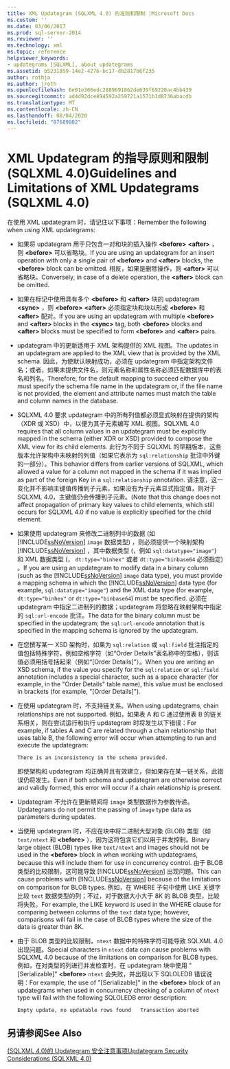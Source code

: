 ```yaml
---
title: XML Updategram (SQLXML 4.0) 的准则和限制 |Microsoft Docs
ms.custom: ''
ms.date: 03/06/2017
ms.prod: sql-server-2014
ms.reviewer: ''
ms.technology: xml
ms.topic: reference
helpviewer_keywords:
- updategrams [SQLXML], about updategrams
ms.assetid: b5231859-14e2-4276-bc17-db2817b6f235
author: rothja
ms.author: jroth
ms.openlocfilehash: 6e01e366edc2889691862de639f69220ac4bb439
ms.sourcegitcommit: ad4d92dce894592a259721a1571b1d8736abacdb
ms.translationtype: MT
ms.contentlocale: zh-CN
ms.lasthandoff: 08/04/2020
ms.locfileid: "87689802"
---
```

# <a name="guidelines-and-limitations-of-xml-updategrams-sqlxml-40"></a><span data-ttu-id="cdfbc-102">XML Updategram 的指导原则和限制 (SQLXML 4.0)</span><span class="sxs-lookup"><span data-stu-id="cdfbc-102">Guidelines and Limitations of XML Updategrams (SQLXML 4.0)</span></span>
  <span data-ttu-id="cdfbc-103">在使用 XML updategram 时，请记住以下事项：</span><span class="sxs-lookup"><span data-stu-id="cdfbc-103">Remember the following when using XML updategrams:</span></span>  
  
-   <span data-ttu-id="cdfbc-104">如果将 updategram 用于只包含一对和块的插入操作 **\<before>** **\<after>** ，则 **\<before>** 可以省略块。</span><span class="sxs-lookup"><span data-stu-id="cdfbc-104">If you are using an updategram for an insert operation with only a single pair of **\<before>** and **\<after>** blocks, the **\<before>** block can be omitted.</span></span> <span data-ttu-id="cdfbc-105">相反，如果是删除操作，则 **\<after>** 可以省略块。</span><span class="sxs-lookup"><span data-stu-id="cdfbc-105">Conversely, in case of a delete operation, the **\<after>** block can be omitted.</span></span>  
  
-   <span data-ttu-id="cdfbc-106">如果在标记中使用具有多个 **\<before>** 和 **\<after>** 块的 updategram **\<sync>** ，则 **\<before>** **\<after>** 必须指定块和块以形成 **\<before>** 和 **\<after>** 配对。</span><span class="sxs-lookup"><span data-stu-id="cdfbc-106">If you are using an updategram with multiple **\<before>** and **\<after>** blocks in the **\<sync>** tag, both **\<before>** blocks and **\<after>** blocks must be specified to form **\<before>** and **\<after>** pairs.</span></span>  
  
-   <span data-ttu-id="cdfbc-107">updategram 中的更新适用于 XML 架构提供的 XML 视图。</span><span class="sxs-lookup"><span data-stu-id="cdfbc-107">The updates in an updategram are applied to the XML view that is provided by the XML schema.</span></span> <span data-ttu-id="cdfbc-108">因此，为使默认映射成功，必须在 updategram 中指定架构文件名；或者，如果未提供文件名，则元素名称和属性名称必须匹配数据库中的表名和列名。</span><span class="sxs-lookup"><span data-stu-id="cdfbc-108">Therefore, for the default mapping to succeed either you must specify the schema file name in the updategram or, if the file name is not provided, the element and attribute names must match the table and column names in the database.</span></span>  
  
-   <span data-ttu-id="cdfbc-109">SQLXML 4.0 要求 updategram 中的所有列值都必须显式映射在提供的架构（XDR 或 XSD）中，以便为其子元素编写 XML 视图。</span><span class="sxs-lookup"><span data-stu-id="cdfbc-109">SQLXML 4.0 requires that all column values in an updategram must be explicitly mapped in the schema (either XDR or XSD) provided to compose the XML view for its child elements.</span></span> <span data-ttu-id="cdfbc-110">此行为不同于 SQLXML 的早期版本，这些版本允许架构中未映射的列值（如果它表示为 `sql:relationship` 批注中外键的一部分）。</span><span class="sxs-lookup"><span data-stu-id="cdfbc-110">This behavior differs from earlier versions of SQLXML, which allowed a value for a column not mapped in the schema if it was implied as part of the foreign Key in a `sql:relationship` annotation.</span></span> <span data-ttu-id="cdfbc-111">请注意，这一变化并不影响主键值传播到子元素，如果没有为子元素显式指定值，则对于 SQLXML 4.0，主键值仍会传播到子元素。</span><span class="sxs-lookup"><span data-stu-id="cdfbc-111">(Note that this change does not affect propagation of primary key values to child elements, which still occurs for SQLXML 4.0 if no value is explicitly specified for the child element.</span></span>  
  
-   <span data-ttu-id="cdfbc-112">如果使用 updategram 来修改二进制列中的数据 (如 [!INCLUDE[ssNoVersion](../../../includes/ssnoversion-md.md)] `image` 数据类型) ，则必须提供一个映射架构 [!INCLUDE[ssNoVersion](../../../includes/ssnoversion-md.md)] ，其中数据类型 (，例如 `sql:datatype="image"`) 和 XML 数据类型 (， `dt:type="binhex"` 或者 `dt:type="binbase64` 必须指定) 。</span><span class="sxs-lookup"><span data-stu-id="cdfbc-112">If you are using an updategram to modify data in a binary column (such as the [!INCLUDE[ssNoVersion](../../../includes/ssnoversion-md.md)] `image` data type), you must provide a mapping schema in which the [!INCLUDE[ssNoVersion](../../../includes/ssnoversion-md.md)] data type (for example, `sql:datatype="image"`) and the XML data type (for example, `dt:type="binhex"` or `dt:type="binbase64`) must be specified.</span></span> <span data-ttu-id="cdfbc-113">必须在 updategram 中指定二进制列的数据；updategram 将忽略在映射架构中指定的 `sql:url-encode` 批注。</span><span class="sxs-lookup"><span data-stu-id="cdfbc-113">The data for the binary column must be specified in the updategram; the `sql:url-encode` annotation that is specified in the mapping schema is ignored by the updategram.</span></span>  
  
-   <span data-ttu-id="cdfbc-114">在您撰写某一 XSD 架构时，如果为 `sql:relation` 或 `sql:field` 批注指定的值包括特殊字符，例如空格字符（如“Order Details”表名称中的空格），则该值必须用括号括起来（例如“[Order Details]”）。</span><span class="sxs-lookup"><span data-stu-id="cdfbc-114">When you are writing an XSD schema, if the value you specify for the `sql:relation` or `sql:field` annotation includes a special character, such as a space character (for example, in the "Order Details" table name), this value must be enclosed in brackets (for example, "[Order Details]").</span></span>  
  
-   <span data-ttu-id="cdfbc-115">在使用 updategram 时，不支持链关系。</span><span class="sxs-lookup"><span data-stu-id="cdfbc-115">When using updategrams, chain relationships are not supported.</span></span> <span data-ttu-id="cdfbc-116">例如，如果表 A 和 C 通过使用表 B 的链关系相关，则在尝试运行和执行 updategram 时将发生以下错误：</span><span class="sxs-lookup"><span data-stu-id="cdfbc-116">For example, if tables A and C are related through a chain relationship that uses table B, the following error will occur when attempting to run and execute the updategram:</span></span>  
  
    ```  
    There is an inconsistency in the schema provided.  
    ```  
  
     <span data-ttu-id="cdfbc-117">即使架构和 updategram 均正确并且有效建立，但如果存在某一链关系，此错误仍将发生。</span><span class="sxs-lookup"><span data-stu-id="cdfbc-117">Even if both schema and updategram are otherwise correct and validly formed, this error will occur if a chain relationship is present.</span></span>  
  
-   <span data-ttu-id="cdfbc-118">Updategram 不允许在更新期间将 `image` 类型数据作为参数传递。</span><span class="sxs-lookup"><span data-stu-id="cdfbc-118">Updategrams do not permit the passing of `image` type data as parameters during updates.</span></span>  
  
-   <span data-ttu-id="cdfbc-119">当使用 updategram 时，不应在块中将二进制大型对象 (BLOB) 类型（如 `text/ntext` 和 **\<before>** ），因为这将包含它们以用于并发控制。</span><span class="sxs-lookup"><span data-stu-id="cdfbc-119">Binary large object (BLOB) types like `text/ntext` and images should not be used in the **\<before>** block in when working with updategrams, because this will include them for use in concurrency control.</span></span> <span data-ttu-id="cdfbc-120">由于 BLOB 类型的比较限制，这可能导致 [!INCLUDE[ssNoVersion](../../../includes/ssnoversion-md.md)] 出现问题。</span><span class="sxs-lookup"><span data-stu-id="cdfbc-120">This can cause problems with [!INCLUDE[ssNoVersion](../../../includes/ssnoversion-md.md)] because of the limitations on comparison for BLOB types.</span></span> <span data-ttu-id="cdfbc-121">例如，在 WHERE 子句中使用 LIKE 关键字比较 `text` 数据类型的列；不过，对于数据大小大于 8K 的 BLOB 类型，比较将失败。</span><span class="sxs-lookup"><span data-stu-id="cdfbc-121">For example, the LIKE keyword is used in the WHERE clause for comparing between columns of the `text` data type; however, comparisons will fail in the case of BLOB types where the size of the data is greater than 8K.</span></span>  
  
-   <span data-ttu-id="cdfbc-122">由于 BLOB 类型的比较限制，`ntext` 数据中的特殊字符可能导致 SQLXML 4.0 出现问题。</span><span class="sxs-lookup"><span data-stu-id="cdfbc-122">Special characters in `ntext` data can cause problems with SQLXML 4.0 because of the limitations on comparison for BLOB types.</span></span> <span data-ttu-id="cdfbc-123">例如，在对类型的列进行并发检查时，在 updategram 块中使用 "[Serializable]" **\<before>** `ntext` 会失败，并出现以下 SQLOLEDB 错误说明：</span><span class="sxs-lookup"><span data-stu-id="cdfbc-123">For example, the use of "[Serializable]" in the **\<before>** block of an updategrams when used in concurrency checking of a column of `ntext` type will fail with the following SQLOLEDB error description:</span></span>  
  
    ```  
    Empty update, no updatable rows found   Transaction aborted  
    ```  
  
## <a name="see-also"></a><span data-ttu-id="cdfbc-124">另请参阅</span><span class="sxs-lookup"><span data-stu-id="cdfbc-124">See Also</span></span>  
 [<span data-ttu-id="cdfbc-125">&#40;SQLXML 4.0&#41;的 Updategram 安全注意事项</span><span class="sxs-lookup"><span data-stu-id="cdfbc-125">Updategram Security Considerations &#40;SQLXML 4.0&#41;</span></span>](../security/updategram-security-considerations-sqlxml-4-0.md)  
  
  
